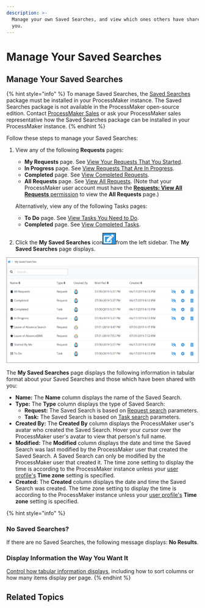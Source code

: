 ```yaml
---
description: >-
  Manage your own Saved Searches, and view which ones others have shared with
  you.
---
```


# Manage Your Saved Searches

## Manage Your Saved Searches

{% hint style="info" %}
To manage Saved Searches, the [Saved Searches](../../package-development-distribution/package-a-connector/saved-searches-package.md) package must be installed in your ProcessMaker instance. The Saved Searches package is not available in the ProcessMaker open-source edition. Contact [ProcessMaker Sales](mailto:sales@processmaker.com) or ask your ProcessMaker sales representative how the Saved Searches package can be installed in your ProcessMaker instance.
{% endhint %}

Follow these steps to manage your Saved Searches:

1. View any of the following **Requests** pages:

   * **My Requests** page. See [View Your Requests That You Started](../requests/view-started-requests.md#view-your-requests).
   * **In Progress** page. See [View Requests That Are In Progress](../requests/view-in-progress-requests.md#view-in-progress-requests-in-which-you-are-participating).
   * **Completed** page. See [View Completed Requests](../requests/view-completed-requests.md#view-completed-requests-in-which-you-participated).
   * **All Requests** page. See [View All Requests](../requests/view-all-requests.md#view-all-requests-in-your-organization). \(Note that your ProcessMaker user account must have the [**Requests: View All Requests** permission](../../processmaker-administration/permission-descriptions-for-users-and-groups.md#requests) to view the **All Requests** page.\)

   Alternatively, view any of the following Tasks pages:

   * **To Do** page. See [View Tasks You Need to Do](../task-management/view-tasks-you-need-to-do.md).
   * **Completed** page. See [View Completed Tasks](../task-management/view-completed-tasks.md).

2. Click the **My Saved Searches** icon![](../../.gitbook/assets/save-search-icon-package-requests-tasks.png)from the left sidebar. The **My Saved Searches** page displays.

![&quot;My Saved Searches&quot; page displays your saved searches and those which have been shared with you](../../.gitbook/assets/my-saved-searches-page-package-requests-tasks.png)

The **My Saved Searches** page displays the following information in tabular format about your Saved Searches and those which have been shared with you:

* **Name:** The **Name** column displays the name of the Saved Search.
* **Type:** The **Type** column displays the type of Saved Search:
  * **Request:** The Saved Search is based on [Request search](../requests/search-for-a-request.md#save-and-share-a-search) parameters.
  * **Task:** The Saved Search is based on [Task search](../task-management/search-for-a-task.md) parameters.
* **Created By:** The **Created By** column displays the ProcessMaker user's avatar who created the Saved Search. Hover your cursor over the ProcessMaker user's avatar to view that person's full name.
* **Modified:** The **Modified** column displays the date and time the Saved Search was last modified by the ProcessMaker user that created the Saved Search. A Saved Search can only be modified by the ProcessMaker user that created it. The time zone setting to display the time is according to the ProcessMaker instance unless your [user profile's](../profile-settings.md#change-your-profile-settings) **Time zone** setting is specified.
* **Created:** The **Created** column displays the date and time the Saved Search was created. The time zone setting to display the time is according to the ProcessMaker instance unless your [user profile's](../profile-settings.md#change-your-profile-settings) **Time zone** setting is specified.

{% hint style="info" %}
### No Saved Searches?

If there are no Saved Searches, the following message displays: **No Results**.

### Display Information the Way You Want It

[Control how tabular information displays](../control-how-requests-display-in-a-tab.md), including how to sort columns or how many items display per page.
{% endhint %}

## Related Topics



